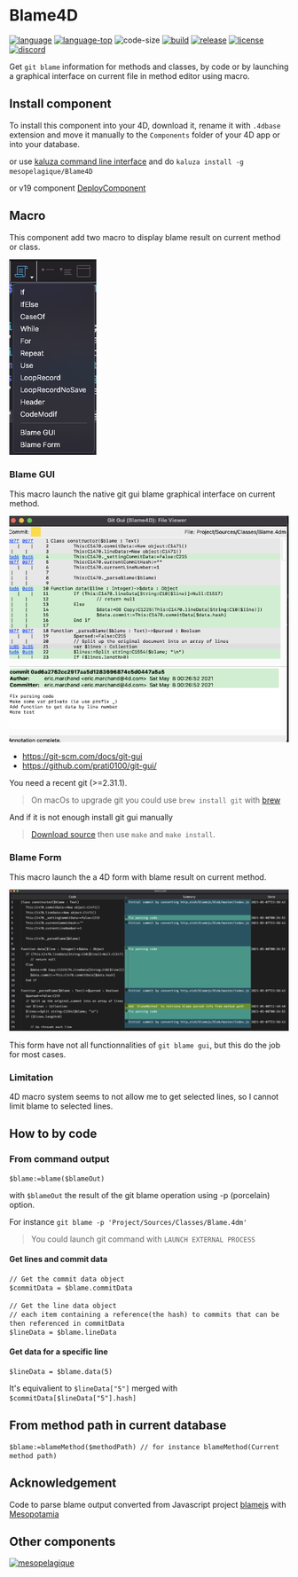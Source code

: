 # Blame4D

[![language][code-shield]][code-url]
[![language-top][code-top]][code-url]
![code-size][code-size]
[![build](https://github.com/mesopelagique/Blame4D/actions/workflows/build.yml/badge.svg)](https://github.com/mesopelagique/Blame4D/actions/workflows/build.yml)
[![release][release-shield]][release-url]
[![license][license-shield]][license-url]
[![discord][discord-shield]][discord-url]

Get `git blame` information for methods and classes, by code or by launching a graphical interface on current file in method editor using macro.

## Install component

To install this component into your 4D, download it, rename it with `.4dbase` extension and move it manually to the `Components` folder of your 4D app or into your database.

or use [kaluza command line interface](https://mesopelagique.github.io/kaluza-cli/) and do `kaluza install -g mesopelagique/Blame4D`

or v19 component [DeployComponent](https://github.com/mesopelagique/DeployComponent)

## Macro

This component add two macro to display blame result on current method or class.

![menu macro](Documentation/menumacro.png)

### Blame GUI

This macro launch the native git gui blame graphical interface on current method.

![git gui blame](Documentation/gitgui.png)

- https://git-scm.com/docs/git-gui
- https://github.com/prati0100/git-gui/

You need a recent git (>=2.31.1).

> On macOs to upgrade git you could use `brew install git` with [brew](https://brew.sh/)

And if it is not enough install git gui manually

> [Download source](https://github.com/prati0100/git-gui/releases) then use `make` and `make install`.

### Blame Form

This macro launch the a 4D form with blame result on current method.

![blame form](Documentation/blameform.png)

This form have not all functionnalities of `git blame gui`, but this do the job for most cases.

### Limitation

4D macro system seems to not allow me to get selected lines, so I cannot limit blame to selected lines.

## How to by code

### From command output

```4d
$blame:=blame($blameOut)
```

with `$blameOut` the result of the git blame operation using -p (porcelain) option.

For instance `git blame -p 'Project/Sources/Classes/Blame.4dm'`

> You could launch git command with `LAUNCH EXTERNAL PROCESS`

#### Get lines and commit data

```4d
// Get the commit data object
$commitData = $blame.commitData

// Get the line data object
// each item containing a reference(the hash) to commits that can be then referenced in commitData
$lineData = $blame.lineData
```

#### Get data for a specific line

```4d
$lineData = $blame.data(5) 
```

It's equivalient to `$lineData["5"]` merged with `$commitData[$lineData["5"].hash]`

## From method path in current database

```4d
$blame:=blameMethod($methodPath) // for instance blameMethod(Current method path)
```

## Acknowledgement

Code to parse blame output converted from Javascript project [blamejs](https://github.com/mnmtanish/blamejs) with [Mesopotamia](https://github.com/mesopelagique/Mesopotamia)

## Other components

[<img src="https://mesopelagique.github.io/quatred.png" alt="mesopelagique"/>](https://mesopelagique.github.io/)

<!-- MARKDOWN LINKS & IMAGES -->
<!-- https://www.markdownguide.org/basic-syntax/#reference-style-links -->
[code-shield]: https://img.shields.io/static/v1?label=language&message=4d&color=blue
[code-top]: https://img.shields.io/github/languages/top/mesopelagique/Blame4D.svg
[code-size]: https://img.shields.io/github/languages/code-size/mesopelagique/Blame4D.svg
[code-url]: https://developer.4d.com/
[release-shield]: https://img.shields.io/github/v/release/mesopelagique/Blame4D
[release-url]: https://github.com/mesopelagique/Blame4D/releases/latest
[license-shield]: https://img.shields.io/github/license/mesopelagique/Blame4D
[license-url]: LICENSE.md
[discord-shield]: https://img.shields.io/badge/chat-discord-7289DA?logo=discord&style=flat
[discord-url]: https://discord.gg/dVTqZHr
